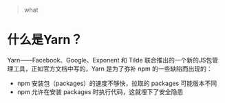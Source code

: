 > what

# 什么是Yarn？
Yarn——Facebook、Google、Exponent 和 Tilde 联合推出的一个新的JS包管理工具，正如官方文档中写的，Yarn 是为了弥补 npm 的一些缺陷而出现的：
* npm 安装包（packages）的速度不够快，拉取的 packages 可能版本不同
* npm 允许在安装 packages 时执行代码，这就埋下了安全隐患

